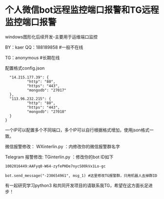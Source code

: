 
# 个人微信bot远程监控端口报警和TG远程监控端口报警
windows图形化后续开发-主要用于运维端口监控

BY：kaer
QQ：188189858 #一般不在线

TG：anonymous #长期在线

配置格式config.json

```{
  "14.215.177.39": {
          "http": "80",
          "https": "443",
          "mongodb": "27017"
  },
  "113.96.232.215": {
          "http": "80",
          "https": "443",
          "mongodb": "27018"
  }
}
```
一个IP可以配置多个不同端口，多个IP可以自行根据格式增加，使用json格式一致。

微信报警修改：
WXinterlin.py ：内修改你的微信报警群名字


Telegram 报警修改:
TGinterlin.py ：修改你的bot ID如下
```
1002016449:AAFyq0-W64-zyfePHDe7nycS00kVx1Lo-gc
```
```
bot.send_message("-230654961", msg_1) #这里修改TG报警群，只用机器人去掉群ID
```
有一起研究学习python3 和共同开发项目的请联系我TG，希望在这方面长足进步！
